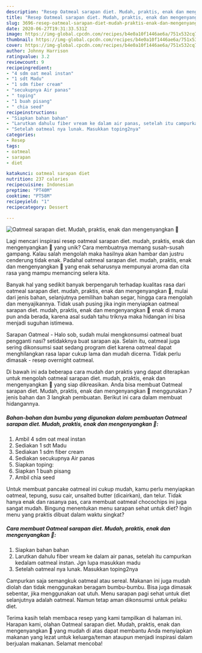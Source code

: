 ```yaml
---
description: "Resep Oatmeal sarapan diet. Mudah, praktis, enak dan mengenyangkan 🤤 Anti Gagal"
title: "Resep Oatmeal sarapan diet. Mudah, praktis, enak dan mengenyangkan 🤤 Anti Gagal"
slug: 3696-resep-oatmeal-sarapan-diet-mudah-praktis-enak-dan-mengenyangkan-anti-gagal
date: 2020-06-27T19:31:33.531Z
image: https://img-global.cpcdn.com/recipes/b4e0a10f1446ae6a/751x532cq70/oatmeal-sarapan-diet-mudah-praktis-enak-dan-mengenyangkan-🤤-foto-resep-utama.jpg
thumbnail: https://img-global.cpcdn.com/recipes/b4e0a10f1446ae6a/751x532cq70/oatmeal-sarapan-diet-mudah-praktis-enak-dan-mengenyangkan-🤤-foto-resep-utama.jpg
cover: https://img-global.cpcdn.com/recipes/b4e0a10f1446ae6a/751x532cq70/oatmeal-sarapan-diet-mudah-praktis-enak-dan-mengenyangkan-🤤-foto-resep-utama.jpg
author: Johnny Harrison
ratingvalue: 3.2
reviewcount: 9
recipeingredient:
- "4 sdm oat meal instan"
- "1 sdt Madu"
- "1 sdm fiber cream"
- "secukupnya Air panas"
- " toping"
- "1 buah pisang"
- " chia seed"
recipeinstructions:
- "Siapkan bahan bahan"
- "Larutkan dahulu fiber vream ke dalam air panas, setelah itu campurkan kedalam oatmeal instan. Jgn lupa masukkan madu"
- "Setelah oatmeal nya lunak. Masukkan toping2nya"
categories:
- Resep
tags:
- oatmeal
- sarapan
- diet

katakunci: oatmeal sarapan diet 
nutrition: 237 calories
recipecuisine: Indonesian
preptime: "PT40M"
cooktime: "PT58M"
recipeyield: "1"
recipecategory: Dessert

---
```



![Oatmeal sarapan diet. Mudah, praktis, enak dan mengenyangkan 🤤](https://img-global.cpcdn.com/recipes/b4e0a10f1446ae6a/751x532cq70/oatmeal-sarapan-diet-mudah-praktis-enak-dan-mengenyangkan-🤤-foto-resep-utama.jpg)

Lagi mencari inspirasi resep oatmeal sarapan diet. mudah, praktis, enak dan mengenyangkan 🤤 yang unik? Cara membuatnya memang susah-susah gampang. Kalau salah mengolah maka hasilnya akan hambar dan justru cenderung tidak enak. Padahal oatmeal sarapan diet. mudah, praktis, enak dan mengenyangkan 🤤 yang enak seharusnya mempunyai aroma dan cita rasa yang mampu memancing selera kita.

Banyak hal yang sedikit banyak berpengaruh terhadap kualitas rasa dari oatmeal sarapan diet. mudah, praktis, enak dan mengenyangkan 🤤, mulai dari jenis bahan, selanjutnya pemilihan bahan segar, hingga cara mengolah dan menyajikannya. Tidak usah pusing jika ingin menyiapkan oatmeal sarapan diet. mudah, praktis, enak dan mengenyangkan 🤤 enak di mana pun anda berada, karena asal sudah tahu triknya maka hidangan ini bisa menjadi suguhan istimewa.

Sarapan Oatmeal - Halo sob, sudah mulai mengkonsumsi oatmeal buat pengganti nasi? setidakknya buat sarapan aja. Selain itu, oatmeal juga sering dikonsumsi saat sedang program diet karena oatmeal dapat menghilangkan rasa lapar cukup lama dan mudah dicerna. Tidak perlu dimasak - resep overnight oatmeal.


Di bawah ini ada beberapa cara mudah dan praktis yang dapat diterapkan untuk mengolah oatmeal sarapan diet. mudah, praktis, enak dan mengenyangkan 🤤 yang siap dikreasikan. Anda bisa membuat Oatmeal sarapan diet. Mudah, praktis, enak dan mengenyangkan 🤤 menggunakan 7 jenis bahan dan 3 langkah pembuatan. Berikut ini cara dalam membuat hidangannya.

<!--inarticleads1-->

##### Bahan-bahan dan bumbu yang digunakan dalam pembuatan Oatmeal sarapan diet. Mudah, praktis, enak dan mengenyangkan 🤤:

1. Ambil 4 sdm oat meal instan
1. Sediakan 1 sdt Madu
1. Sediakan 1 sdm fiber cream
1. Sediakan secukupnya Air panas
1. Siapkan  toping:
1. Siapkan 1 buah pisang
1. Ambil  chia seed


Untuk membuat pancake oatmeal ini cukup mudah, kamu perlu menyiapkan oatmeal, tepung, susu cair, unsalted butter (dicairkan), dan telur. Tidak hanya enak dan rasanya pas, cara membuat oatmeal chocochips ini juga sangat mudah. Bingung menentukan menu sarapan sehat untuk diet? Ingin menu yang praktis dibuat dalam waktu singkat? 

<!--inarticleads2-->

##### Cara membuat Oatmeal sarapan diet. Mudah, praktis, enak dan mengenyangkan 🤤:

1. Siapkan bahan bahan
1. Larutkan dahulu fiber vream ke dalam air panas, setelah itu campurkan kedalam oatmeal instan. Jgn lupa masukkan madu
1. Setelah oatmeal nya lunak. Masukkan toping2nya


Campurkan saja semangkuk oatmeal atau sereal. Makanan ini juga mudah diolah dan tidak menggunakan beragam bumbu-bumbu. Bisa juga dimasak sebentar, jika menggunakan oat utuh. Menu sarapan pagi sehat untuk diet selanjutnya adalah oatmeal. Namun tetap aman dikonsumsi untuk pelaku diet. 

Terima kasih telah membaca resep yang kami tampilkan di halaman ini. Harapan kami, olahan Oatmeal sarapan diet. Mudah, praktis, enak dan mengenyangkan 🤤 yang mudah di atas dapat membantu Anda menyiapkan makanan yang lezat untuk keluarga/teman ataupun menjadi inspirasi dalam berjualan makanan. Selamat mencoba!

